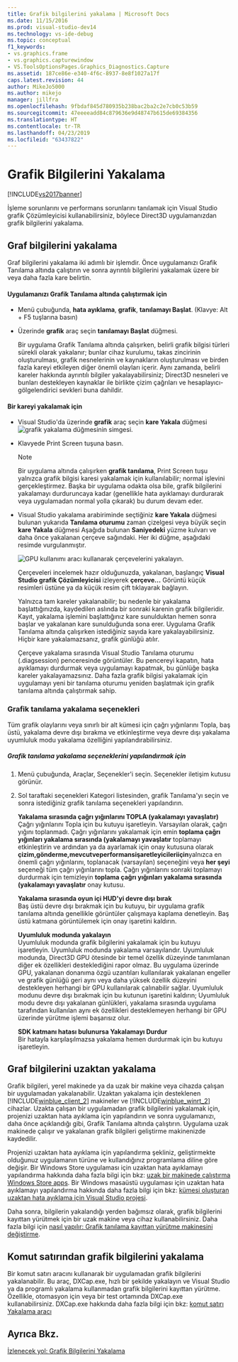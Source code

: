 ```yaml
---
title: Grafik bilgilerini yakalama | Microsoft Docs
ms.date: 11/15/2016
ms.prod: visual-studio-dev14
ms.technology: vs-ide-debug
ms.topic: conceptual
f1_keywords:
- vs.graphics.frame
- vs.graphics.capturewindow
- VS.ToolsOptionsPages.Graphics_Diagnostics.Capture
ms.assetid: 187ce86e-e340-4f6c-8937-8e8f1027a17f
caps.latest.revision: 44
author: MikeJo5000
ms.author: mikejo
manager: jillfra
ms.openlocfilehash: 9fbdaf845d780935b238bac2ba2c2e7cb0c53b59
ms.sourcegitcommit: 47eeeeadd84c879636e9d48747b615de69384356
ms.translationtype: HT
ms.contentlocale: tr-TR
ms.lasthandoff: 04/23/2019
ms.locfileid: "63437822"
---
```

# <a name="capturing-graphics-information"></a>Grafik Bilgilerini Yakalama
[!INCLUDE[vs2017banner](../includes/vs2017banner.md)]

İşleme sorunlarını ve performans sorunlarını tanılamak için Visual Studio grafik Çözümleyicisi kullanabilirsiniz, böylece Direct3D uygulamanızdan grafik bilgilerini yakalama.  
  
## <a name="capturing-graphics-information"></a>Graf bilgilerini yakalama  
 Graf bilgilerini yakalama iki adımlı bir işlemdir. Önce uygulamanızı Grafik Tanılama altında çalıştırın ve sonra ayrıntılı bilgilerini yakalamak üzere bir veya daha fazla kare belirtin.  
  
#### <a name="to-run-your-app-under-graphics-diagnostics"></a>Uygulamanızı Grafik Tanılama altında çalıştırmak için  
  
- Menü çubuğunda, **hata ayıklama**, **grafik**, **tanılamayı Başlat**. (Klavye: Alt + F5 tuşlarına basın)  
  
- Üzerinde **grafik** araç seçin **tanılamayı Başlat** düğmesi.  
  
  Bir uygulama Grafik Tanılama altında çalışırken, belirli grafik bilgisi türleri sürekli olarak yakalanır; bunlar cihaz kurulumu, takas zincirinin oluşturulması, grafik nesnelerinin ve kaynakların oluşturulması ve birden fazla kareyi etkileyen diğer önemli olayları içerir. Aynı zamanda, belirli kareler hakkında ayrıntılı bilgiler yakalayabilirsiniz; Direct3D nesneleri ve bunları destekleyen kaynaklar ile birlikte çizim çağrıları ve hesaplayıcı-gölgelendirici sevkleri buna dahildir.  
  
#### <a name="to-capture-a-frame"></a>Bir kareyi yakalamak için  
  
- Visual Studio'da üzerinde **grafik** araç seçin **kare Yakala** düğmesi![grafik yakalama düğmesinin simgesi](../debugger/media/debuggingdirectxgraphics.png "DebuggingDirectXGraphics").  
  
- Klavyede Print Screen tuşuna basın.  
  
  > [!NOTE]
  > Bir uygulama altında çalışırken **grafik tanılama**, Print Screen tuşu yalnızca grafik bilgisi karesi yakalamak için kullanılabilir; normal işlevini gerçekleştirmez. Başka bir uygulama odakta olsa bile, grafik bilgilerini yakalamayı durduruncaya kadar (genellikle hata ayıklamayı durdurarak veya uygulamadan normal yolla çıkarak) bu durum devam eder.  
  
- Visual Studio yakalama arabiriminde seçtiğiniz **kare Yakala** düğmesi bulunan yukarıda **Tanılama oturumu** zaman çizelgesi veya büyük seçin **kare Yakala** düğmesi Aşağıda bulunan **Saniyedeki** yüzme kulvarı ve daha önce yakalanan çerçeve sağındaki. Her iki düğme, aşağıdaki resimde vurgulanmıştır.  
  
   ![GPU kullanımı aracı kullanarak çerçevelerini yakalayın. ](../debugger/media/pix-gpu-usage-tool-capture-frame.png "pix_gpu_usage_tool_capture_frame")  
  
   Çerçeveleri incelemek hazır olduğunuzda, yakalanan, başlangıç **Visual Studio grafik Çözümleyicisi** izleyerek **çerçeve...** Görüntü küçük resimleri üstüne ya da küçük resim çift tıklayarak bağlayın.  
  
  Yalnızca tam kareler yakalanabilir; bu nedenle bir yakalama başlattığınızda, kaydedilen aslında bir sonraki karenin grafik bilgileridir. Kayıt, yakalama işlemini başlattığınız kare sunulduktan hemen sonra başlar ve yakalanan kare sunulduğunda sona erer. Uygulama Grafik Tanılama altında çalışırken istediğiniz sayıda kare yakalayabilirsiniz. Hiçbir kare yakalamazsanız, grafik günlüğü atılır.  
  
  Çerçeve yakalama sırasında Visual Studio Tanılama oturumu (.diagsession) penceresinde görüntüler. Bu pencereyi kapatın, hata ayıklamayı durdurmak veya uygulamayı kapatmak, bu günlüğe başka kareler yakalayamazsınız. Daha fazla grafik bilgisi yakalamak için uygulamayı yeni bir tanılama oturumu yeniden başlatmak için grafik tanılama altında çalıştırmak sahip.  
  
### <a name="graphics-diagnostics-capture-options"></a>Grafik tanılama yakalama seçenekleri  
 Tüm grafik olaylarını veya sınırlı bir alt kümesi için çağrı yığınlarını Topla, baş üstü, yakalama devre dışı bırakma ve etkinleştirme veya devre dışı yakalama uyumluluk modu yakalama özelliğini yapılandırabilirsiniz.  
  
##### <a name="to-configure-graphics-diagnostics-capture-options"></a>Grafik tanılama yakalama seçeneklerini yapılandırmak için  
  
1. Menü çubuğunda, Araçlar, Seçenekler'i seçin. Seçenekler iletişim kutusu görünür.  
  
2. Sol taraftaki seçenekleri Kategori listesinden, grafik Tanılama'yı seçin ve sonra istediğiniz grafik tanılama seçenekleri yapılandırın.  
  
     **Yakalama sırasında çağrı yığınlarını TOPLA (yakalamayı yavaşlatır)**  
     Çağrı yığınlarını Topla için bu kutuyu işaretleyin. Varsayılan olarak, çağrı yığını toplanmadı. Çağrı yığınlarını yakalamak için emin **toplama çağrı yığınları yakalama sırasında (yakalamayı yavaşlatır** toplamayı etkinleştirin ve ardından ya da ayarlamak için onay kutusuna olarak **çizim,gönderme,mevcutveperformansişaretleyicileriiçin**yalnızca en önemli çağrı yığınlarını, toplanacak (varsayılan) seçeneğini veya **her şeyi** seçeneği tüm çağrı yığınlarını topla. Çağrı yığınlarını sonraki toplamayı durdurmak için temizleyin **toplama çağrı yığınları yakalama sırasında (yakalamayı yavaşlatır** onay kutusu.  
  
     **Yakalama sırasında oyun içi HUD'yi devre dışı bırak**  
     Baş üstü devre dışı bırakmak için bu kutuyu, bir uygulama grafik tanılama altında genellikle görüntüler çalışmaya kaplama denetleyin. Baş üstü katmana görüntülemek için onay işaretini kaldırın.  
  
     **Uyumluluk modunda yakalayın**  
     Uyumluluk modunda grafik bilgilerini yakalamak için bu kutuyu işaretleyin. Uyumluluk modunda yakalama varsayılandır. Uyumluluk modunda, Direct3D GPU ötesinde bir temel özellik düzeyinde tanımlanan diğer ek özellikleri desteklediğini rapor olmaz. Bu uygulama üzerinde GPU, yakalanan donanıma özgü uzantıları kullanılarak yakalanan engeller ve grafik günlüğü geri aynı veya daha yüksek özellik düzeyini destekleyen herhangi bir GPU kullanılarak çalınabilir sağlar. Uyumluluk modunu devre dışı bırakmak için bu kutunun işaretini kaldırın; Uyumluluk modu devre dışı yakalanan günlükleri, yakalama sırasında uygulama tarafından kullanılan aynı ek özellikleri desteklemeyen herhangi bir GPU üzerinde yürütme işlemi başarısız olur.  
  
     **SDK katmanı hatası bulunursa Yakalamayı Durdur**  
     Bir hatayla karşılaşılmazsa yakalama hemen durdurmak için bu kutuyu işaretleyin.  
  
## <a name="capturing-graphics-information-remotely"></a>Graf bilgilerini uzaktan yakalama  
 Grafik bilgileri, yerel makinede ya da uzak bir makine veya cihazda çalışan bir uygulamadan yakalanabilir. Uzaktan yakalama için desteklenen [!INCLUDE[winblue_client_2](../includes/winblue-client-2-md.md)] makineler ve [!INCLUDE[winblue_winrt_2](../includes/winblue-winrt-2-md.md)] cihazlar. Uzakta çalışan bir uygulamadan grafik bilgilerini yakalamak için, projenizi uzaktan hata ayıklama için yapılandırın ve sonra uygulamanızı, daha önce açıklandığı gibi, Grafik Tanılama altında çalıştırın. Uygulama uzak makinede çalışır ve yakalanan grafik bilgileri geliştirme makinenizde kaydedilir.  
  
 Projenizi uzaktan hata ayıklama için yapılandırma şekliniz, geliştirmekte olduğunuz uygulamanın türüne ve kullandığınız programlama diline göre değişir. Bir Windows Store uygulaması için uzaktan hata ayıklamayı yapılandırma hakkında daha fazla bilgi için bkz: [uzak bir makinede çalıştırma Windows Store apps](../debugger/run-windows-store-apps-on-a-remote-machine.md). Bir Windows masaüstü uygulaması için uzaktan hata ayıklamayı yapılandırma hakkında daha fazla bilgi için bkz: [kümesi oluşturan uzaktan hata ayıklama için Visual Studio projesi](http://msdn.microsoft.com/library/ec332dc4-400a-498b-a0e6-c8dcf10fef8a).  
  
 Daha sonra, bilgilerin yakalandığı yerden bağımsız olarak, grafik bilgilerini kayıttan yürütmek için bir uzak makine veya cihaz kullanabilirsiniz. Daha fazla bilgi için [nasıl yapılır: Grafik tanılama kayıttan yürütme makinesini değiştirme](../debugger/how-to-change-the-graphics-diagnostics-playback-machine.md).  
  
## <a name="capturing-graphics-information-from-the-command-line"></a>Komut satırından grafik bilgilerini yakalama  
 Bir komut satırı aracını kullanarak bir uygulamadan grafik bilgilerini yakalanabilir. Bu araç, DXCap.exe, hızlı bir şekilde yakalayın ve Visual Studio ya da programlı yakalama kullanmadan grafik bilgilerini kayıttan yürütme. Özellikle, otomasyon için veya bir test ortamında DXCap.exe kullanabilirsiniz. DXCap.exe hakkında daha fazla bilgi için bkz: [komut satırı Yakalama aracı](../debugger/command-line-capture-tool.md)  
  
## <a name="see-also"></a>Ayrıca Bkz.  
 [İzlenecek yol: Grafik Bilgilerini Yakalama](../debugger/walkthrough-capturing-graphics-information.md)
